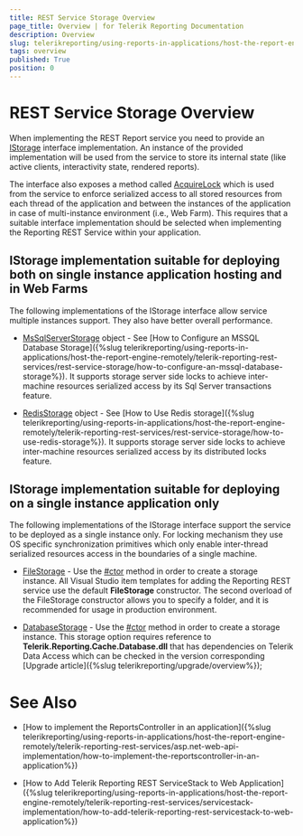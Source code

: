```yaml
---
title: REST Service Storage Overview
page_title: Overview | for Telerik Reporting Documentation
description: Overview
slug: telerikreporting/using-reports-in-applications/host-the-report-engine-remotely/telerik-reporting-rest-services/rest-service-storage/overview
tags: overview
published: True
position: 0
---
```


# REST Service Storage Overview



When implementing the REST Report service you need to provide an          [IStorage](/reporting/api/Telerik.Reporting.Cache.Interfaces.IStorage)          interface implementation. An instance of the provided implementation will be used from the service to         store its internal state (like active clients, interactivity state, rendered reports).       

The interface also exposes a method called          [AcquireLock](/reporting/api/Telerik.Reporting.Cache.Interfaces.IStorage#Telerik_Reporting_Cache_Interfaces_IStorage_AcquireLock_System_String_)          which is used from the service to enforce serialized access to all stored resources from each thread of         the application and between the instances of the application in case of multi-instance environment (i.e., Web Farm).         This requires that a suitable interface implementation should be selected when implementing the Reporting REST Service         within your application.       

## IStorage implementation suitable for deploying both on single instance application hosting and in Web Farms

The following implementations of the IStorage interface allow service multiple instances support.           They also have better overall performance.         

* [MsSqlServerStorage](/reporting/api/Telerik.Reporting.Cache.MsSqlServerStorage)                object - See [How to Configure an MSSQL Database Storage]({%slug telerikreporting/using-reports-in-applications/host-the-report-engine-remotely/telerik-reporting-rest-services/rest-service-storage/how-to-configure-an-mssql-database-storage%}). It supports storage server side locks to achieve               inter-machine resources serialized access by its Sql Server transactions feature.             

* [RedisStorage](/reporting/api/Telerik.Reporting.Cache.StackExchangeRedis.RedisStorage)                object - See [How to Use Redis storage]({%slug telerikreporting/using-reports-in-applications/host-the-report-engine-remotely/telerik-reporting-rest-services/rest-service-storage/how-to-use-redis-storage%}). It supports storage server side locks to achieve               inter-machine resources serialized access by its distributed locks feature.             

## IStorage implementation suitable for deploying on a single instance application only

The following implementations of the IStorage interface support the service to be deployed as a single instance only.           For locking mechanism they use OS specific synchronization primitives which only enable inter-thread serialized resources access           in the boundaries of a single machine.         

* [FileStorage](/reporting/api/Telerik.Reporting.Cache.File.FileStorage)  - Use the                [#ctor](/reporting/api/Telerik.Reporting.Cache.File.FileStorage#Telerik_Reporting_Cache_File_FileStorage_#ctor)                method in order to create a storage instance. All Visual Studio item templates for adding the Reporting REST service use the default               __FileStorage__ constructor. The second overload of the FileStorage constructor allows you to               specify a folder, and it is recommended for usage in production environment.             

* [DatabaseStorage](/reporting/api/Telerik.Reporting.Cache.Database.DatabaseStorage)  - Use the                [#ctor](/reporting/api/Telerik.Reporting.Cache.Database.DatabaseStorage#Telerik_Reporting_Cache_Database_DatabaseStorage_#ctor)                method in order to create a storage instance. This storage option requires reference to __Telerik.Reporting.Cache.Database.dll__             that has dependencies on Telerik Data Access which can be checked in the version               corresponding [Upgrade article]({%slug telerikreporting/upgrade/overview%});             

# See Also

 

* [How to implement the ReportsController in an application]({%slug telerikreporting/using-reports-in-applications/host-the-report-engine-remotely/telerik-reporting-rest-services/asp.net-web-api-implementation/how-to-implement-the-reportscontroller-in-an-application%})

 

* [How to Add Telerik Reporting REST ServiceStack to Web Application]({%slug telerikreporting/using-reports-in-applications/host-the-report-engine-remotely/telerik-reporting-rest-services/servicestack-implementation/how-to-add-telerik-reporting-rest-servicestack-to-web-application%})

